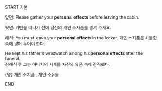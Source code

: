 START
기본

앞면:
Please gather your **personal effects** before leaving the cabin.

뒷면:
캐빈을 떠나기 전에 당신의 개인 소지품을 챙겨 주세요.

해석:
You must leave your **personal effects** in the locker. 
개인 소지품은 사물함 속에 넣어 두어야 한다.

He kept his father's wristwatch among his **personal effects** after the funeral.  
장례식 후 그는 아버지의 시계를 자신의 유품 속에 간직했다.

{명} 개인 소지품 , 개인 소유물
<!--ID: 1744881334094-->
END